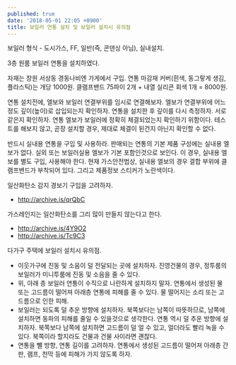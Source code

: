 ```yaml
---
published: true
date: '2018-05-01 22:05 +0900'
title: 보일러 연통 설치 및 보일러 설치시 유의점
---
```

보일러 형식 - 도시가스, FF, 일반(즉, 콘덴싱 아님), 실내설치.

3층 원룸 보일러 연통을 설치하였다.

자재는 창원 서상동 경동나비엔 가게에서 구입.
연통 마감재 커버(흰색, 동그랗게 생김, 플라스틱)는 개당 1000원.
클램프밴드 75파이 2개 + 내열 실리콘 회색 1개 = 8000원.

연통 설치전에, 엘보와 보일러 연결부위를 임시로 연결해보자. 엘보가 연결부위에 어느 정도 깊이(높이)로 삽입되는지 확인하자. 연통을 설치한 후 깊이를 다시 측정하자. 서로 같은지 확인하자. 연통 엘보가 보일러에 정확히 체결되었는지 확인하기 위함이다. 테스트를 해보지 않고, 곧장 설치할 경우, 제대로 체결이 된건지 아닌지 확인할 수 없다.

반드시 실내용 연통을 구입 및 사용하라. 판매되는 연통의 기본 제품 구성에는 실내용 엘보가 없다. 실외 또는 보일러실용 엘보가 기본 포함인것으로 보인다. 이 경우, 실내용 엘보를 별도 구입, 사용해야 한다. 현재 가스안전법상, 실내용 엘보의 경우 결합 부위에 클램프밴드가 부착되어 있다. 그리고 제품정보 스티커가 노란색이다.

일산화탄소 감지 경보기 구입을 고려하자.
* <http://archive.is/qrQbC>

가스레인지는 일산화탄소를 그리 많이 만들지 않는다고 한다.
* <http://archive.is/4Y9O2>
* <http://archive.is/Tc9C3>

다가구 주택에 보일러 설치시 유의점.
- 이웃가구에 진동 및 소음이 덜 전달되는 곳에 설치하자. 진영건물의 경우, 정투룸의 보일러가 미니투룸에 진동 및 소음을 줄 수 있다. 
- 위, 아래 층 보일러 연통이 수직으로 나란하게 설치하지 말자. 연통에서 생성된 물 또는 고드름이 떨어져 아래층 연통에 피해를 줄 수 있다. 물 떨어지는 소리 또는 고드름으로 인한 피해. 
- 보일러는 되도록 덜 추운 방향에 설치하자. 북쪽보다는 남쪽이 따뜻하므로, 남쪽에 설치하면 동파의 피해를 줄일 수 있을것으로 생각한다. 연통 역시 덜 추운 방향에 설치하자. 북쪽보다 남쪽에 설치하면 고드름이 덜 얼 수 있고, 얼더라도 빨리 녹을 수 있다. 북쪽이라 할지라도 건물과 건물 사이라면 괜찮다. 
- 연통을 뺄 방향, 연통 길이를 고려하자. 연통에서 생성된 고드름이 떨어져 아래층 간판, 램프, 천막 등에 피해가 가지 않도록 하자.